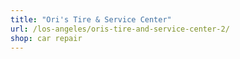 ```yaml
---
title: "Ori's Tire & Service Center"
url: /los-angeles/oris-tire-and-service-center-2/
shop: car repair
---
```


